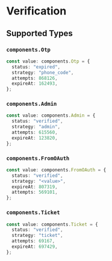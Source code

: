 # Verification


## Supported Types

### `components.Otp`

```typescript
const value: components.Otp = {
  status: "expired",
  strategy: "phone_code",
  attempts: 868126,
  expireAt: 162493,
};
```

### `components.Admin`

```typescript
const value: components.Admin = {
  status: "verified",
  strategy: "admin",
  attempts: 615560,
  expireAt: 123820,
};
```

### `components.FromOAuth`

```typescript
const value: components.FromOAuth = {
  status: "verified",
  strategy: "<value>",
  expireAt: 807319,
  attempts: 569101,
};
```

### `components.Ticket`

```typescript
const value: components.Ticket = {
  status: "verified",
  strategy: "ticket",
  attempts: 69167,
  expireAt: 697429,
};
```

